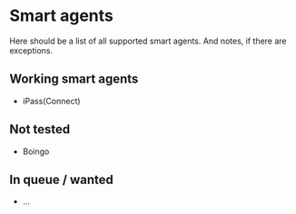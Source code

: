 # Smart agents #

Here should be a list of all supported smart agents. And notes, if there are exceptions.

## Working smart agents ##

  * iPass(Connect)

## Not tested ##

  * Boingo

## In queue / wanted ##

  * ...
